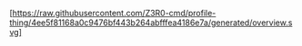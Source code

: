 [https://raw.githubusercontent.com/Z3R0-cmd/profile-thing/4ee5f81168a0c9476bf443b264abfffea4186e7a/generated/overview.svg]
